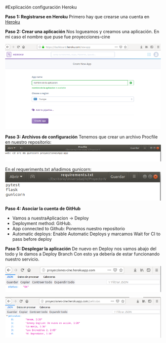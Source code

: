 #Explicación configuración Heroku

**Paso 1: Registrarse en Heroku**
Primero hay que crearse una cuenta en [Heroku](https://www.heroku.com/)

**Paso 2: Crear una aplicación**
Nos logueamos y creamos una aplicación. En mi caso el nombre que puse fue proyecciones-cine

![img](https://github.com/toniMR/Proyecto-IV/blob/master/doc/img/heroku/creacion-appheroku.png)


**Paso 3: Archivos de configuración**
Tenemos que crear un archivo Procfile en nuestro repositorio:
![img](https://github.com/toniMR/Proyecto-IV/blob/master/doc/img/heroku/Procfile.png)

En el requeriments.txt añadimos gunicorn:
![img](https://github.com/toniMR/Proyecto-IV/blob/master/doc/img/heroku/requirements.png)

**Paso 4: Asociar la cuenta de GitHub**
- Vamos a nuestraAplicacion -> Deploy
- Deployment method: GitHub.
- App connected to Github: Ponemos nuestro repositorio
- Automatic deploys: Enable Automatic Deploys y marcamos Wait for CI to pass before deploy

**Paso 5: Desplegar la aplicación**
De nuevo en Deploy nos vamos abajo del todo y le damos a Deploy Branch
Con esto ya debería de estar funcionando nuestro servicio.

![img](https://github.com/toniMR/Proyecto-IV/blob/master/doc/img/heroku/desplegado.png)

![img](https://github.com/toniMR/Proyecto-IV/blob/master/doc/img/heroku/desplegado-peliculas.png)
